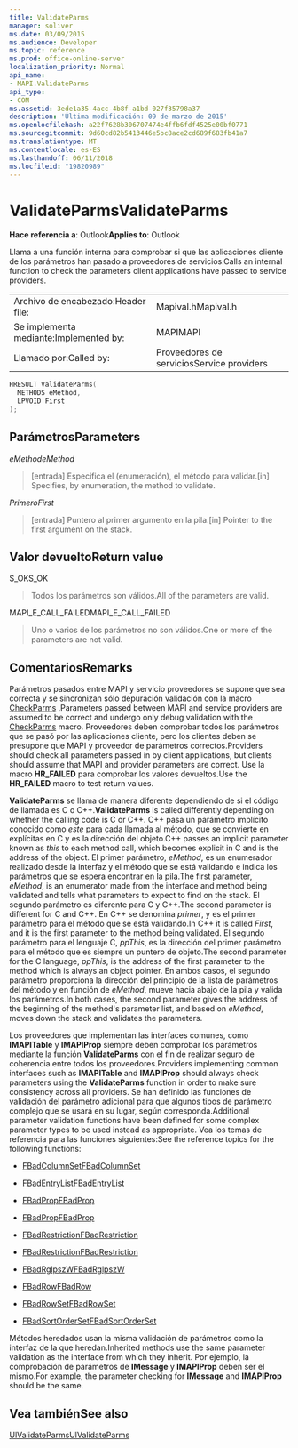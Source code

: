 ```yaml
---
title: ValidateParms
manager: soliver
ms.date: 03/09/2015
ms.audience: Developer
ms.topic: reference
ms.prod: office-online-server
localization_priority: Normal
api_name:
- MAPI.ValidateParms
api_type:
- COM
ms.assetid: 3ede1a35-4acc-4b8f-a1bd-027f35798a37
description: 'Última modificación: 09 de marzo de 2015'
ms.openlocfilehash: a22f7628b306707474e4ffb6fdf4525e00bf0771
ms.sourcegitcommit: 9d60cd82b5413446e5bc8ace2cd689f683fb41a7
ms.translationtype: MT
ms.contentlocale: es-ES
ms.lasthandoff: 06/11/2018
ms.locfileid: "19820989"
---
```

# <a name="validateparms"></a><span data-ttu-id="b328e-103">ValidateParms</span><span class="sxs-lookup"><span data-stu-id="b328e-103">ValidateParms</span></span>

  
  
<span data-ttu-id="b328e-104">**Hace referencia a**: Outlook</span><span class="sxs-lookup"><span data-stu-id="b328e-104">**Applies to**: Outlook</span></span> 
  
<span data-ttu-id="b328e-105">Llama a una función interna para comprobar si que las aplicaciones cliente de los parámetros han pasado a proveedores de servicios.</span><span class="sxs-lookup"><span data-stu-id="b328e-105">Calls an internal function to check the parameters client applications have passed to service providers.</span></span> 
  
|||
|:-----|:-----|
|<span data-ttu-id="b328e-106">Archivo de encabezado:</span><span class="sxs-lookup"><span data-stu-id="b328e-106">Header file:</span></span>  <br/> |<span data-ttu-id="b328e-107">Mapival.h</span><span class="sxs-lookup"><span data-stu-id="b328e-107">Mapival.h</span></span>  <br/> |
|<span data-ttu-id="b328e-108">Se implementa mediante:</span><span class="sxs-lookup"><span data-stu-id="b328e-108">Implemented by:</span></span>  <br/> |<span data-ttu-id="b328e-109">MAPI</span><span class="sxs-lookup"><span data-stu-id="b328e-109">MAPI</span></span>  <br/> |
|<span data-ttu-id="b328e-110">Llamado por:</span><span class="sxs-lookup"><span data-stu-id="b328e-110">Called by:</span></span>  <br/> |<span data-ttu-id="b328e-111">Proveedores de servicios</span><span class="sxs-lookup"><span data-stu-id="b328e-111">Service providers</span></span>  <br/> |
   
```cpp
HRESULT ValidateParms(
  METHODS eMethod,
  LPVOID First
);
```

## <a name="parameters"></a><span data-ttu-id="b328e-112">Parámetros</span><span class="sxs-lookup"><span data-stu-id="b328e-112">Parameters</span></span>

 <span data-ttu-id="b328e-113">_eMethod_</span><span class="sxs-lookup"><span data-stu-id="b328e-113">_eMethod_</span></span>
  
> <span data-ttu-id="b328e-114">[entrada] Especifica el (enumeración), el método para validar.</span><span class="sxs-lookup"><span data-stu-id="b328e-114">[in] Specifies, by enumeration, the method to validate.</span></span> 
    
 <span data-ttu-id="b328e-115">_Primero_</span><span class="sxs-lookup"><span data-stu-id="b328e-115">_First_</span></span>
  
> <span data-ttu-id="b328e-116">[entrada] Puntero al primer argumento en la pila.</span><span class="sxs-lookup"><span data-stu-id="b328e-116">[in] Pointer to the first argument on the stack.</span></span>
    
## <a name="return-value"></a><span data-ttu-id="b328e-117">Valor devuelto</span><span class="sxs-lookup"><span data-stu-id="b328e-117">Return value</span></span>

<span data-ttu-id="b328e-118">S_OK</span><span class="sxs-lookup"><span data-stu-id="b328e-118">S_OK</span></span> 
  
> <span data-ttu-id="b328e-119">Todos los parámetros son válidos.</span><span class="sxs-lookup"><span data-stu-id="b328e-119">All of the parameters are valid.</span></span> 
    
<span data-ttu-id="b328e-120">MAPI_E_CALL_FAILED</span><span class="sxs-lookup"><span data-stu-id="b328e-120">MAPI_E_CALL_FAILED</span></span> 
  
> <span data-ttu-id="b328e-121">Uno o varios de los parámetros no son válidos.</span><span class="sxs-lookup"><span data-stu-id="b328e-121">One or more of the parameters are not valid.</span></span>
    
## <a name="remarks"></a><span data-ttu-id="b328e-122">Comentarios</span><span class="sxs-lookup"><span data-stu-id="b328e-122">Remarks</span></span>

<span data-ttu-id="b328e-123">Parámetros pasados entre MAPI y servicio proveedores se supone que sea correcta y se sincronizan sólo depuración validación con la macro [CheckParms](checkparms.md) .</span><span class="sxs-lookup"><span data-stu-id="b328e-123">Parameters passed between MAPI and service providers are assumed to be correct and undergo only debug validation with the [CheckParms](checkparms.md) macro.</span></span> <span data-ttu-id="b328e-124">Proveedores deben comprobar todos los parámetros que se pasó por las aplicaciones cliente, pero los clientes deben se presupone que MAPI y proveedor de parámetros correctos.</span><span class="sxs-lookup"><span data-stu-id="b328e-124">Providers should check all parameters passed in by client applications, but clients should assume that MAPI and provider parameters are correct.</span></span> <span data-ttu-id="b328e-125">Use la macro **HR_FAILED** para comprobar los valores devueltos.</span><span class="sxs-lookup"><span data-stu-id="b328e-125">Use the **HR_FAILED** macro to test return values.</span></span> 
  
 <span data-ttu-id="b328e-126">**ValidateParms** se llama de manera diferente dependiendo de si el código de llamada es C o C++.</span><span class="sxs-lookup"><span data-stu-id="b328e-126">**ValidateParms** is called differently depending on whether the calling code is C or C++.</span></span> <span data-ttu-id="b328e-127">C++ pasa un parámetro implícito conocido como _este_ para cada llamada al método, que se convierte en explícitas en C y es la dirección del objeto.</span><span class="sxs-lookup"><span data-stu-id="b328e-127">C++ passes an implicit parameter known as  _this_ to each method call, which becomes explicit in C and is the address of the object.</span></span> <span data-ttu-id="b328e-128">El primer parámetro, _eMethod_, es un enumerador realizado desde la interfaz y el método que se está validando e indica los parámetros que se espera encontrar en la pila.</span><span class="sxs-lookup"><span data-stu-id="b328e-128">The first parameter,  _eMethod_, is an enumerator made from the interface and method being validated and tells what parameters to expect to find on the stack.</span></span> <span data-ttu-id="b328e-129">El segundo parámetro es diferente para C y C++.</span><span class="sxs-lookup"><span data-stu-id="b328e-129">The second parameter is different for C and C++.</span></span> <span data-ttu-id="b328e-130">En C++ se denomina _primer_, y es el primer parámetro para el método que se está validando.</span><span class="sxs-lookup"><span data-stu-id="b328e-130">In C++ it is called  _First_, and it is the first parameter to the method being validated.</span></span> <span data-ttu-id="b328e-131">El segundo parámetro para el lenguaje C, _ppThis_, es la dirección del primer parámetro para el método que es siempre un puntero de objeto.</span><span class="sxs-lookup"><span data-stu-id="b328e-131">The second parameter for the C language,  _ppThis_, is the address of the first parameter to the method which is always an object pointer.</span></span> <span data-ttu-id="b328e-132">En ambos casos, el segundo parámetro proporciona la dirección del principio de la lista de parámetros del método y en función de _eMethod_, mueve hacia abajo de la pila y valida los parámetros.</span><span class="sxs-lookup"><span data-stu-id="b328e-132">In both cases, the second parameter gives the address of the beginning of the method's parameter list, and based on  _eMethod_, moves down the stack and validates the parameters.</span></span> 
  
<span data-ttu-id="b328e-133">Los proveedores que implementan las interfaces comunes, como **IMAPITable** y **IMAPIProp** siempre deben comprobar los parámetros mediante la función **ValidateParms** con el fin de realizar seguro de coherencia entre todos los proveedores.</span><span class="sxs-lookup"><span data-stu-id="b328e-133">Providers implementing common interfaces such as **IMAPITable** and **IMAPIProp** should always check parameters using the **ValidateParms** function in order to make sure consistency across all providers.</span></span> <span data-ttu-id="b328e-134">Se han definido las funciones de validación del parámetro adicional para que algunos tipos de parámetro complejo que se usará en su lugar, según corresponda.</span><span class="sxs-lookup"><span data-stu-id="b328e-134">Additional parameter validation functions have been defined for some complex parameter types to be used instead as appropriate.</span></span> <span data-ttu-id="b328e-135">Vea los temas de referencia para las funciones siguientes:</span><span class="sxs-lookup"><span data-stu-id="b328e-135">See the reference topics for the following functions:</span></span> 
  
- [<span data-ttu-id="b328e-136">FBadColumnSet</span><span class="sxs-lookup"><span data-stu-id="b328e-136">FBadColumnSet</span></span>](fbadcolumnset.md)
    
- [<span data-ttu-id="b328e-137">FBadEntryList</span><span class="sxs-lookup"><span data-stu-id="b328e-137">FBadEntryList</span></span>](fbadentrylist.md)
    
- [<span data-ttu-id="b328e-138">FBadProp</span><span class="sxs-lookup"><span data-stu-id="b328e-138">FBadProp</span></span>](fbadprop.md)
    
- [<span data-ttu-id="b328e-139">FBadProp</span><span class="sxs-lookup"><span data-stu-id="b328e-139">FBadProp</span></span>](fbadprop.md)
    
- [<span data-ttu-id="b328e-140">FBadRestriction</span><span class="sxs-lookup"><span data-stu-id="b328e-140">FBadRestriction</span></span>](fbadrestriction.md)
    
- [<span data-ttu-id="b328e-141">FBadRestriction</span><span class="sxs-lookup"><span data-stu-id="b328e-141">FBadRestriction</span></span>](fbadrestriction.md)
    
- [<span data-ttu-id="b328e-142">FBadRglpszW</span><span class="sxs-lookup"><span data-stu-id="b328e-142">FBadRglpszW</span></span>](fbadrglpszw.md)
    
- [<span data-ttu-id="b328e-143">FBadRow</span><span class="sxs-lookup"><span data-stu-id="b328e-143">FBadRow</span></span>](fbadrow.md)
    
- [<span data-ttu-id="b328e-144">FBadRowSet</span><span class="sxs-lookup"><span data-stu-id="b328e-144">FBadRowSet</span></span>](fbadrowset.md)
    
- [<span data-ttu-id="b328e-145">FBadSortOrderSet</span><span class="sxs-lookup"><span data-stu-id="b328e-145">FBadSortOrderSet</span></span>](fbadsortorderset.md)
    
<span data-ttu-id="b328e-146">Métodos heredados usan la misma validación de parámetros como la interfaz de la que heredan.</span><span class="sxs-lookup"><span data-stu-id="b328e-146">Inherited methods use the same parameter validation as the interface from which they inherit.</span></span> <span data-ttu-id="b328e-147">Por ejemplo, la comprobación de parámetros de **IMessage** y **IMAPIProp** deben ser el mismo.</span><span class="sxs-lookup"><span data-stu-id="b328e-147">For example, the parameter checking for **IMessage** and **IMAPIProp** should be the same.</span></span> 
  
## <a name="see-also"></a><span data-ttu-id="b328e-148">Vea también</span><span class="sxs-lookup"><span data-stu-id="b328e-148">See also</span></span>



[<span data-ttu-id="b328e-149">UlValidateParms</span><span class="sxs-lookup"><span data-stu-id="b328e-149">UlValidateParms</span></span>](ulvalidateparms.md)

